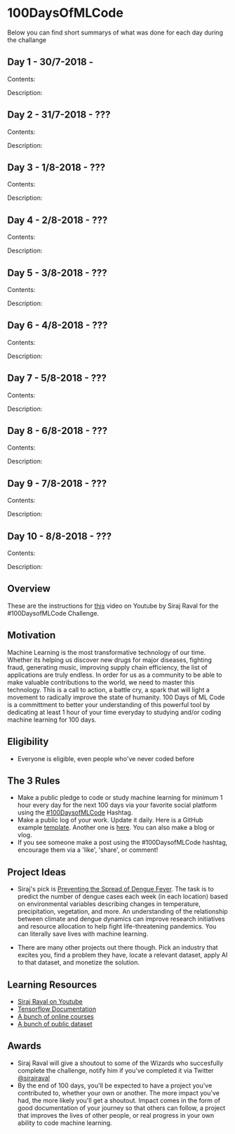 # 100DaysOfMLCode

Below you can find short summarys of what was done for each day during the challange

## Day 1 - 30/7-2018 - 

Contents:

Description:

## Day 2 - 31/7-2018 - ???

Contents:

Description:

## Day 3 - 1/8-2018 - ???

Contents:

Description:

## Day 4 - 2/8-2018 - ???

Contents:

Description:

## Day 5 - 3/8-2018 - ???

Contents:

Description:

## Day 6 - 4/8-2018 - ???

Contents:

Description:

## Day 7 - 5/8-2018 - ???

Contents:

Description:

## Day 8 - 6/8-2018 - ???

Contents:

Description:

## Day 9 - 7/8-2018 - ???

Contents:

Description:

## Day 10 - 8/8-2018 - ???

Contents:

Description:












## Overview

These are the instructions for [this](https://www.youtube.com/watch?v=cuQMBj1cWPo&t=7s) video on Youtube by Siraj Raval for the #100DaysofMLCode Challenge. 

## Motivation

Machine Learning is the most transformative technology of our time. Whether its helping us discover new drugs for major diseases,
fighting fraud, generating music, improving supply chain efficiency, the list of applications are truly endless. In order for us as a community
to be able to make valuable contributions to the world, we need to master this technology. This is a call to action, a battle cry, a spark that
will light a movement to radically improve the state of humanity. 100 Days of ML Code is a committment to better your understanding of
this powerful tool by dedicating at least 1 hour of your time everyday to studying and/or coding machine learning for 100 days. 

## Eligibility 

- Everyone is eligible, even people who've never coded before

## The 3 Rules

- Make a public pledge to code or study machine learning for minimum 1 hour every day for the next 100 days via your favorite social platform using the [#100DaysofMLCode](https://twitter.com/sirajraval/status/1014758160572141568) Hashtag.
- Make a public log of your work. Update it daily. Here is a GitHub example [template](https://gist.github.com/llSourcell/43194e486a92532bc343f7837b178eda). Another one is [here](https://github.com/LordSomen/100DaysOfML/blob/master/Log.md). You can also
make a blog or vlog. 
- If you see someone make a post using the #100DaysofMLCode hashtag, encourage them via a 'like', 'share', or comment!

## Project Ideas

- Siraj's pick is [Preventing the Spread of Dengue Fever](https://www.drivendata.org/competitions/44/dengai-predicting-disease-spread/). 
The task is to predict the number of dengue cases each week (in each location) based on environmental variables describing changes
in temperature, precipitation, vegetation, and more. An understanding of the relationship between climate and dengue dynamics can improve research 
initiatives and resource allocation to help fight life-threatening pandemics. You can literally save lives with machine learning.

- There are many other projects out there though. Pick an industry that excites you, find a problem they have, locate a relevant dataset, apply AI to that dataset, and monetize the solution.  

## Learning Resources

- [Siraj Raval on Youtube](https://youtube.com/c/sirajraval)
- [Tensorflow Documentation](https://www.tensorflow.org/tutorials/)
- [A bunch of online courses](https://github.com/josephmisiti/awesome-machine-learning/blob/master/courses.md)
- [A bunch of public dataset](https://github.com/awesomedata/awesome-public-datasets/blob/master/README.rst)

## Awards

- Siraj Raval will give a shoutout to some of the Wizards who succesfully complete the challenge, notify him if you've completed
it via Twitter [@sirajraval](https://twitter.com/sirajraval)
- By the end of 100 days, you'll be expected to have a project you've contributed to, whether your own or another. The more impact
you've had, the more likely you'll get a shoutout. Impact comes in the form of good documentation of your journey so that others can follow,
a project that improves the lives of other people, or real progress in your own ability to code machine learning.